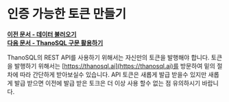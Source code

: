 # __인증 가능한 토큰 만들기__

**[이전 문서 - 데이터 불러오기](/how-to_guides/ThanoSQL_connecting/data_upload/)**  
**[다음 문서 - ThanoSQL 구문 활용하기](/how-to_guides/thanosql_api/rest_api_thanosql_query/)**

ThanoSQL의 REST API를 사용하기 위해서는 자신만의 토큰을 발행해야 합니다. 토큰을 발행하기 위해서는 [https://thanosql.ai](https://thanosql.ai)를 방문하여 밑의 절차에 따라 간단하게 받아보실수 있습니다. API 토큰은 새롭게 발급 받을수 있지만 새롭게 발급 받으면 이전에 발급 받은 토크은 더 이상 사용 할수 없는 점 유의하시기 바랍니다. 

